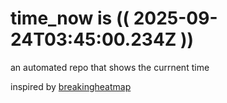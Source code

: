 # time_now is (( 2025-09-24T03:45:00.234Z ))

an automated repo that shows the currnent time

inspired by [breakingheatmap](https://github.com/breakingheatmap/breakingheatmap)